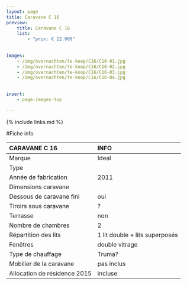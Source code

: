 ```yaml
---
layout: page
title: Caravane C 16
preview: 
    title: Caravane C 16
    list:
        - "prix: € 22.000"
        
        
images:
    - /img/overnachten/te-koop/C16/C16-01.jpg
    - /img/overnachten/te-koop/C16/C16-02.jpg
    - /img/overnachten/te-koop/C16/C16-03.jpg
    - /img/overnachten/te-koop/C16/C16-04.jpg
    
    
insert:
    - page-images-top
    
---
```


{% include links.md %}



#Fiche info

CARAVANE C 16               | INFO        | 
:---------------------------|:------------|
Marque                      |Ideal                
Type                        |                   
Année de fabrication        |2011       
Dimensions caravane         |
Dessous de caravane fini    |oui       
Tiroirs sous caravane       |?            
Terrasse                    |non 
Nombre de chambres          |2
Répartition des lits        |1 lit double + lits superposés
Fenêtres                    |double vitrage
Type de chauffage           |Truma?
Mobilier de la caravane     |pas inclus
Allocation de résidence 2015|incluse
